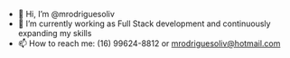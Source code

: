 - 👋 Hi, I’m @mrodriguesoliv
- 🌱 I’m currently working as Full Stack development and continuously expanding my skills
- 📫 How to reach me: (16) 99624-8812 or mrodriguesoliv@hotmail.com


